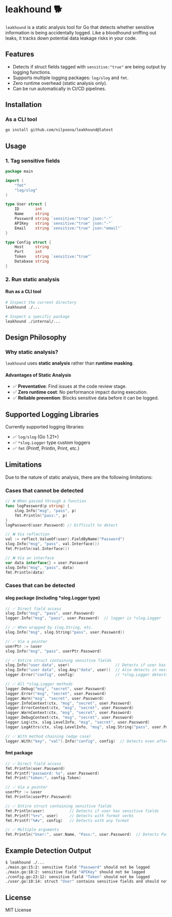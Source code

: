 
# leakhound 🐕
`leakhound` is a static analysis tool for Go that detects whether sensitive information is being accidentally logged.
Like a bloodhound sniffing out leaks, it tracks down potential data leakage risks in your code.

## Features
  - Detects if struct fields tagged with `sensitive:"true"` are being output by logging functions.
  - Supports multiple logging packages: `log/slog` and `fmt`.
  - Zero runtime overhead (static analysis only).
  - Can be run automatically in CI/CD pipelines.

## Installation
### As a CLI tool
```bash
go install github.com/nilpoona/leakhound@latest
```

## Usage
### 1. Tag sensitive fields
```go
package main

import (
    "fmt"
    "log/slog"
)

type User struct {
    ID       int
    Name     string
    Password string `sensitive:"true" json:"-"`
    APIKey   string `sensitive:"true" json:"-"`
    Email    string `sensitive:"true" json:"email"`
}

type Config struct {
    Host     string
    Port     int
    Token    string `sensitive:"true"`
    Database string
}
```

### 2. Run static analysis
#### Run as a CLI tool
```bash
# Inspect the current directory
leakhound ./...

# Inspect a specific package
leakhound ./internal/...
```

## Design Philosophy
### Why static analysis?
`leakhound` uses **static analysis** rather than **runtime masking**.

#### Advantages of Static Analysis
  - ✅ **Preventative**: Find issues at the code review stage.
  - ✅ **Zero runtime cost**: No performance impact during execution.
  - ✅ **Reliable prevention**: Blocks sensitive data before it can be logged.

## Supported Logging Libraries
Currently supported logging libraries:
  - ✅ `log/slog` (Go 1.21+)
  - ✅ `*slog.Logger` type custom loggers
  - ✅ `fmt` (Printf, Println, Print, etc.)

## Limitations
Due to the nature of static analysis, there are the following limitations:

### Cases that cannot be detected
```go
// ❌ When passed through a function
func logPassword(p string) {
    slog.Info("msg", "pass", p)
    fmt.Println("pass:", p)
}
logPassword(user.Password) // Difficult to detect

// ❌ Via reflection
val := reflect.ValueOf(user).FieldByName("Password")
slog.Info("msg", "pass", val.Interface())
fmt.Println(val.Interface())

// ❌ Via an interface
var data interface{} = user.Password
slog.Info("msg", "pass", data)
fmt.Println(data)
```

### Cases that can be detected

#### slog package (including *slog.Logger type)
```go
// ✅ Direct field access
slog.Info("msg", "pass", user.Password)
logger.Info("msg", "pass", user.Password)  // logger is *slog.Logger

// ✅ When wrapped by slog.String, etc.
slog.Info("msg", slog.String("pass", user.Password))

// ✅ Via a pointer
userPtr := &user
slog.Info("msg", "pass", userPtr.Password)

// ✅ Entire struct containing sensitive fields
slog.Info("user data", user)                    // Detects if user has sensitive fields
slog.Info("user data", slog.Any("data", user))  // Also detects in nested function calls
logger.Error("config", config)                  // *slog.Logger detects struct with sensitive fields

// ✅ All *slog.Logger methods
logger.Debug("msg", "secret", user.Password)
logger.Error("msg", "secret", user.Password)
logger.Warn("msg", "secret", user.Password)
logger.InfoContext(ctx, "msg", "secret", user.Password)
logger.ErrorContext(ctx, "msg", "secret", user.Password)
logger.WarnContext(ctx, "msg", "secret", user.Password)
logger.DebugContext(ctx, "msg", "secret", user.Password)
logger.Log(ctx, slog.LevelInfo, "msg", "secret", user.Password)
logger.LogAttrs(ctx, slog.LevelInfo, "msg", slog.String("pass", user.Password))

// ✅ With method chaining (edge case)
logger.With("key", "val").Info("config", config)  // Detects even after With()
```

#### fmt package
```go
// ✅ Direct field access
fmt.Println(user.Password)
fmt.Printf("password: %s", user.Password)
fmt.Print("token:", config.Token)

// ✅ Via a pointer
userPtr := &user
fmt.Println(userPtr.Password)

// ✅ Entire struct containing sensitive fields
fmt.Println(user)           // Detects if user has sensitive fields
fmt.Printf("%+v", user)     // Detects with format verbs
fmt.Printf("%#v", config)   // Detects with any format

// ✅ Multiple arguments
fmt.Println("User:", user.Name, "Pass:", user.Password)  // Detects Password
```

## Example Detection Output
```bash
$ leakhound ./...
./main.go:15:2: sensitive field "Password" should not be logged
./main.go:18:2: sensitive field "APIKey" should not be logged
./config.go:23:12: sensitive field "Token" should not be logged
./user.go:10:14: struct "User" contains sensitive fields and should not be logged
```

## License
MIT License